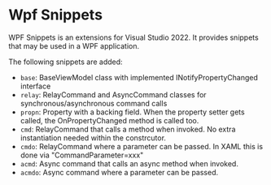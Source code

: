 # Wpf Snippets

WPF Snippets is an extensions for Visual Studio 2022. It provides snippets that may be used in a WPF application.

The following snippets are added:

- `base`: BaseViewModel class with implemented INotifyPropertyChanged interface
- `relay`: RelayCommand and AsyncCommand classes for synchronous/asynchronous command calls
- `propn`: Property with a backing field. When the property setter gets called, the OnPropertyChanged method is called too.
- `cmd`: RelayCommand that calls a method when invoked. No extra instantiation needed within the constrcutor.
- `cmdo`: RelayCommand where a parameter can be passed. In XAML this is done via "CommandParameter=xxx"
- `acmd`: Async command that calls an async method when invoked.
- `acmdo`: Async command where a parameter can be passed.

